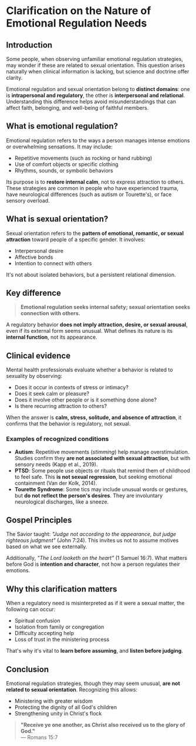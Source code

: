 # Clarification on the Nature of Emotional Regulation Needs

## Introduction

Some people, when observing unfamiliar emotional regulation strategies, may wonder if these are related to sexual orientation. This question arises naturally when clinical information is lacking, but science and doctrine offer clarity.

Emotional regulation and sexual orientation belong to **distinct domains**: one is **intrapersonal and regulatory**, the other is **interpersonal and relational**. Understanding this difference helps avoid misunderstandings that can affect faith, belonging, and well-being of faithful members.

## What is emotional regulation?

Emotional regulation refers to the ways a person manages intense emotions or overwhelming sensations. It may include:
- Repetitive movements (such as rocking or hand rubbing)  
- Use of comfort objects or specific clothing  
- Rhythms, sounds, or symbolic behaviors  

Its purpose is to **restore internal calm**, not to express attraction to others. These strategies are common in people who have experienced trauma, have neurological differences (such as autism or Tourette's), or face sensory overload.

## What is sexual orientation?

Sexual orientation refers to the **pattern of emotional, romantic, or sexual attraction** toward people of a specific gender. It involves:
- Interpersonal desire  
- Affective bonds  
- Intention to connect with others  

It's not about isolated behaviors, but a persistent relational dimension.

## Key difference

> **Emotional regulation seeks internal safety; sexual orientation seeks connection with others.**

A regulatory behavior **does not imply attraction, desire, or sexual arousal**, even if its external form seems unusual. What defines its nature is its **internal function**, not its appearance.

## Clinical evidence

Mental health professionals evaluate whether a behavior is related to sexuality by observing:
- Does it occur in contexts of stress or intimacy?  
- Does it seek calm or pleasure?  
- Does it involve other people or is it something done alone?  
- Is there recurring attraction to others?  

When the answer is **calm, stress, solitude, and absence of attraction**, it confirms that the behavior is regulatory, not sexual.

### Examples of recognized conditions

- **Autism**: Repetitive movements (*stimming*) help manage overstimulation. Studies confirm they **are not associated with sexual attraction**, but with sensory needs (Kapp et al., 2019).  
- **PTSD**: Some people use objects or rituals that remind them of childhood to feel safe. This **is not sexual regression**, but seeking emotional containment (Van der Kolk, 2014).  
- **Tourette Syndrome**: Some tics may include unusual words or gestures, but **do not reflect the person's desires**. They are involuntary neurological discharges, like a sneeze.

## Gospel Principles

The Savior taught: *"Judge not according to the appearance, but judge righteous judgment"* (John 7:24). This invites us not to assume motives based on what we see externally.

Additionally, *"The Lord looketh on the heart"* (1 Samuel 16:7). What matters before God is **intention and character**, not how a person regulates their emotions.

## Why this clarification matters

When a regulatory need is misinterpreted as if it were a sexual matter, the following can occur:
- Spiritual confusion  
- Isolation from family or congregation  
- Difficulty accepting help  
- Loss of trust in the ministering process  

That's why it's vital to **learn before assuming**, and **listen before judging**.

## Conclusion

Emotional regulation strategies, though they may seem unusual, **are not related to sexual orientation**. Recognizing this allows:
- Ministering with greater wisdom  
- Protecting the dignity of all God's children  
- Strengthening unity in Christ's flock  

> **"Receive ye one another, as Christ also received us to the glory of God."**  
> — Romans 15:7
